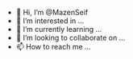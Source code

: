 - 👋 Hi, I’m @MazenSeif
- 👀 I’m interested in ...
- 🌱 I’m currently learning ...
- 💞️ I’m looking to collaborate on ...
- 📫 How to reach me ...

<!---
MazenSeif/MazenSeif is a ✨ special ✨ repository because its `README.md` (this file) appears on your GitHub profile.
You can click the Preview link to take a look at your changes.
--->
